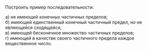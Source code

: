 Построить пример последовательности:

а) не имеющей конечных частичных пределов;<br>
б) имеющей единственный конечный частичный предел, но не являющейся сходящейся;<br>
в) имеющей бесконечное множество частичных пределов;<br>
г) имеющей в качестве своего частичного предела каждое вещественное число.